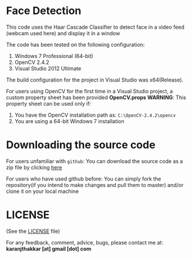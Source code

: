 # Face Detection

This code uses the Haar Cascade Classifier to detect face in a video feed (webcam used here) and display it in a window

The code has been tested on the following configuration:

1. Windows 7 Professional (64-bit)
2. OpenCV 2.4.2
3. Visual Studio 2012 Ultimate

The build configuration for the project in Visual Studio was x64(Release).

For users using OpenCV for the first time in a Visual Studio project, a custom property sheet has been provided **OpenCV.props**
**WARNING**: This property sheet can be used only if:

1. You have the OpenCV installation path as: `C:\OpenCV-2.4.2\opencv`
2. You are using a 64-bit Windows 7 installation

# Downloading the source code

For users unfamiliar with `github`: You can download the source code as a zip file by clicking [here](https://github.com/karanjthakkar/face-detection/archive/master.zip)

For users who have used github before: You can simply fork the repository(if you intend to make changes and pull them to master) and/or clone it on your local machine

# LICENSE

(See the [LICENSE](https://github.com/karanjthakkar/face-detection/blob/master/LICENSE.txt) file)

For any feedback, comment, advice, bugs, please contact me at:
**karanjthakkar [at] gmail [dot] com**
